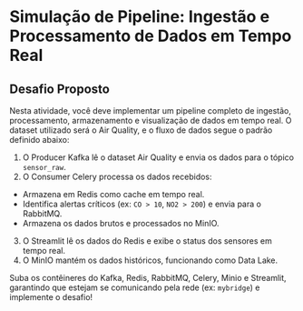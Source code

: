 # Simulação de Pipeline: Ingestão e Processamento de Dados em Tempo Real 

## Desafio Proposto

Nesta atividade, você deve implementar um pipeline completo de ingestão, processamento, armazenamento e visualização de dados em tempo real. O dataset utilizado será o Air Quality, e o fluxo de dados segue o padrão definido abaixo:

1. O Producer Kafka lê o dataset Air Quality e envia os dados para o tópico `sensor_raw`.
2. O Consumer Celery processa os dados recebidos:
- Armazena em Redis como cache em tempo real.
- Identifica alertas críticos (ex: `CO > 10`, `NO2 > 200`) e envia para o RabbitMQ.
- Armazena os dados brutos e processados no MinIO.

3. O Streamlit lê os dados do Redis e exibe o status dos sensores em tempo real.
4. O MinIO mantém os dados históricos, funcionando como Data Lake.

Suba os contêineres do Kafka, Redis, RabbitMQ, Celery, Minio e Streamlit, garantindo que estejam se comunicando pela rede (ex: `mybridge`) e implemente o desafio! 

<!--
## Preparação do Ambiente

1. 
2. 

### Producer  

```python
import pandas as pd
from kafka import KafkaProducer
import json
import time

# Configurar o Producer Kafka
producer = KafkaProducer(
    bootstrap_servers='localhost:9092',
    value_serializer=lambda v: json.dumps(v).encode('utf-8')
)

# Carregar o dataset
data = pd.read_csv('AirQualityUCI_Treated.csv', sep=';')

# Enviar os dados para o tópico 'sensor_raw'
for index, row in data.iterrows():
    message = {
        'date': row['Date'],
        'time': row['Time'],
        'CO': row['CO'],
        'NO2': row['NO2'],
        'Temperature': row['Temperature'],
        'Relative_Humidity': row['Relative_Humidity'],
        'Absolute_Humidity': row['Absolute_Humidity']
    }
    producer.send('sensor_raw', value=message)
    print(f"Enviado: {message}")
    time.sleep(0.5)

print("Ingestão concluída.")
```

### Consumer 

```python
from kafka import KafkaConsumer
from celery import Celery
import redis
import json
import boto3

# Configurar o Redis
redis_client = redis.StrictRedis(host='localhost', port=6379, db=0)

# Configurar o Celery
app = Celery('tasks', broker='redis://localhost:6379/0')

# Configurar o Kafka Consumer
consumer = KafkaConsumer(
    'sensor_raw',
    bootstrap_servers='localhost:9092',
    value_deserializer=lambda x: json.loads(x.decode('utf-8'))
)

# Configurar o MinIO
s3 = boto3.client(
    's3',
    endpoint_url='http://localhost:9000',
    aws_access_key_id='minioadmin',
    aws_secret_access_key='minioadmin'
)

@app.task
def process_data(data):
    redis_client.hset(f"sensor_{data['date']}_{data['time']}", mapping=data)

    if data['CO'] > 10 or data['NO2'] > 200:
        print("Alerta Crítico! CO ou NO2 acima do limite.")

    s3.put_object(Bucket='air-quality', Key=f"{data['date']}_{data['time']}.json", Body=json.dumps(data))

# Consumir mensagens do Kafka
for message in consumer:
    process_data.delay(message.value)
```

-->